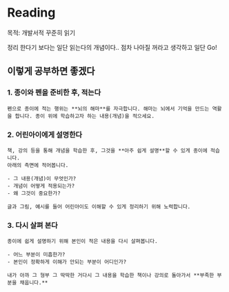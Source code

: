 # Reading

목적: 개발서적 꾸준히 읽기

정리 한다기 보다는 일단 읽는다의 개념이다..
점차 나아질 꺼라고 생각하고 일단 Go!

## 이렇게 공부하면 좋겠다

### 1. 종이와 펜을 준비한 후, 적는다

    펜으로 종이에 적는 행위는 **뇌의 해마**를 자극합니다. 해마는 뇌에서 기억을 만드는 역활을 합니다. 종이 위에 학습하고자 하는 내용(개념)을 적으세요.

### 2. 어린아이에게 설명한다

    책, 강의 등을 통해 개념을 학습한 후, 그것을 **아주 쉽게 설명**할 수 있게 종이에 적습니다.
    아래의 측면에 적어봅니다.

    - 그 내용(개념)이 무엇인가?
    - 개념이 어떻게 적용되는가?
    - 왜 그것이 중요한가?

    글과 그림, 예시를 들어 어린아이도 이해할 수 있게 정리하기 위해 노력합니다.

### 3. 다시 살펴 본다

    종이에 쉽게 설명하기 위해 본인이 적은 내용을 다시 살펴봅니다.

    - 어느 부분이 미흡한가?
    - 본인이 정확하게 이해가 안되는 부분이 어디인가?

    내가 아까 그 형부 그 딱딱한 거다시 그 내용을 학습한 책이나 강의로 돌아가서 **부족한 부분을 채웁니다.**

